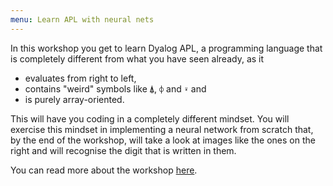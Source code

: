 ```yaml
---
menu: Learn APL with neural nets
---
```


In this workshop you get to learn Dyalog APL, a programming language that is completely different from what you have seen already, as it

 - evaluates from right to left,
 - contains "weird" symbols like `⍋`, `⌽` and `⍣` and
 - is purely array-oriented.

This will have you coding in a completely different mindset. You will exercise this mindset in implementing a neural network from scratch that, by the end of the workshop, will take a look at images like the ones on the right and will recognise the digit that is written in them.

You can read more about the workshop [here](./learn-apl-with-neural-nets).
